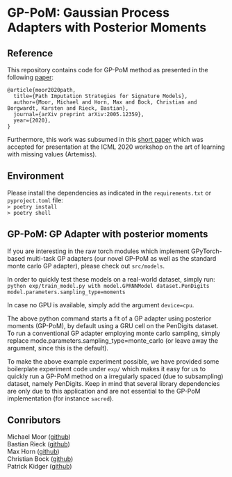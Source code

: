 # GP-PoM: Gaussian Process Adapters with Posterior Moments 
 
## Reference  
This repository contains code for GP-PoM method as presented in the following [paper](https://arxiv.org/abs/2005.12359):
```
@article{moor2020path,
  title={Path Imputation Strategies for Signature Models},
  author={Moor, Michael and Horn, Max and Bock, Christian and Borgwardt, Karsten and Rieck, Bastian},
  journal={arXiv preprint arXiv:2005.12359},
  year={2020},
}

```   
Furthermore, this work was subsumed in this [short paper](https://openreview.net/forum?id=P0DL7M6T57o) which was accepted for presentation at the ICML 2020 workshop on the art of learning with missing values (Artemiss).

## Environment
Please install the dependencies as indicated in the ```requirements.txt``` or ```pyproject.toml``` file:  
```> poetry install```  
```> poetry shell```


## GP-PoM: GP Adapter with posterior moments
If you are interesting in the raw torch modules which implement GPyTorch-based multi-task GP adapters (our novel GP-PoM as well as the standard monte carlo GP adapter), please check out
```src/models```. 
  
In order to quickly test these models on a real-world dataset, simply run:  
```python exp/train_model.py with model.GPRNNModel dataset.PenDigits model.parameters.sampling_type=moments```  
 
In case no GPU is available, simply add the argument `device=cpu`.  

The above python command starts a fit of a GP adapter using posterior moments (GP-PoM), by default using a GRU cell on the PenDigits dataset. To run a conventional GP adapter employing monte carlo sampling, simply replace mode.parameters.sampling_type=monte_carlo (or leave away the argument, since this is the default).   

To make the above example experiment possible, we have provided some boilerplate experiment code under ```exp/``` which makes it easy for us to quickly run a GP-PoM method on a irregularly spaced (due to subsampling) dataset, namely PenDigits.
Keep in mind that several library dependencies are only due to this application and are not essential to the GP-PoM implementation (for instance `sacred`).  
  
## Conributors 
Michael Moor ([github](https://github.com/mi92))  
Bastian Rieck ([github](https://github.com/pseudomanifold))   
Max Horn ([github](https://github.com/expectationmax))   
Christian Bock ([github](https://github.com/chrisby))    
Patrick Kidger ([github](https://github.com/patrick-kidger))  
